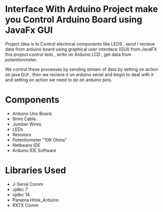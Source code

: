 # Interface With Arduino Project make you Control Arduino Board using JavaFx GUI 
Project Idea is to Control electrical components like LEDS , send / recieve data from arduino board using graphical user interdace (GUI) from JavaFX 
this project control leds  , write on Arduino LCD  , get data from potentionmeter.

We control these processes by sending stream of data by setting on action on java GUI , then we recieve it on arduino serial and begin to deal with it and setting on action we need to do on arduino pins.


# Components
  - Arduino Uno Board.
  - 9mm Cable. 
  - Jumber Wires.
  - LEDs 
  - Resistors
  - Potentiometer "10K Ohms"
  - Netbeans IDE
  - Arduino IDE Software

# Libraries Used
  - J-Serial Comm
  - ojdbc 7 
  - ojdbc 14 
  - Panama Hitek_Arduino 
  - RXTX Comm 


